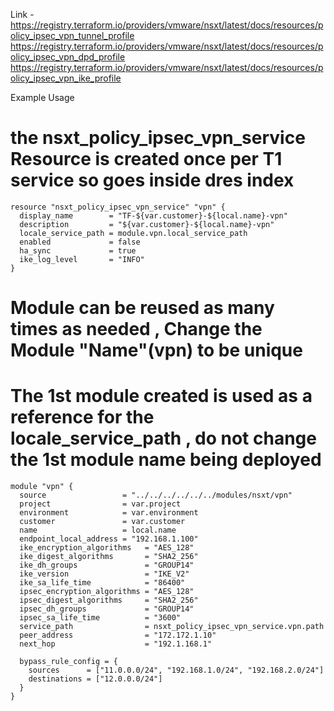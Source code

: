 


Link - 
https://registry.terraform.io/providers/vmware/nsxt/latest/docs/resources/policy_ipsec_vpn_tunnel_profile
https://registry.terraform.io/providers/vmware/nsxt/latest/docs/resources/policy_ipsec_vpn_dpd_profile
https://registry.terraform.io/providers/vmware/nsxt/latest/docs/resources/policy_ipsec_vpn_ike_profile



Example Usage 

# the nsxt_policy_ipsec_vpn_service Resource is created once per T1 service so goes inside dres index 
```
resource "nsxt_policy_ipsec_vpn_service" "vpn" {
  display_name        = "TF-${var.customer}-${local.name}-vpn"
  description         = "${var.customer}-${local.name}-vpn"
  locale_service_path = module.vpn.local_service_path
  enabled             = false
  ha_sync             = true
  ike_log_level       = "INFO"
}
```
# Module can be reused as many times as needed , Change the Module "Name"(vpn) to be unique 
# The 1st module created is used as a reference for the locale_service_path , do not change the 1st module name being deployed 

```
module "vpn" {
  source                 = "../../../../../../modules/nsxt/vpn"
  project                = var.project
  environment            = var.environment
  customer               = var.customer
  name                   = local.name
  endpoint_local_address = "192.168.1.100"
  ike_encryption_algorithms   = "AES_128"
  ike_digest_algorithms       = "SHA2_256"
  ike_dh_groups               = "GROUP14"
  ike_version                 = "IKE_V2"
  ike_sa_life_time            = "86400"
  ipsec_encryption_algorithms = "AES_128"
  ipsec_digest_algorithms     = "SHA2_256"
  ipsec_dh_groups             = "GROUP14"
  ipsec_sa_life_time          = "3600"
  service_path                = nsxt_policy_ipsec_vpn_service.vpn.path
  peer_address                = "172.172.1.10"
  next_hop                    = "192.1.168.1"

  bypass_rule_config = {
    sources      = ["11.0.0.0/24", "192.168.1.0/24", "192.168.2.0/24"]
    destinations = ["12.0.0.0/24"]
  }
}
```